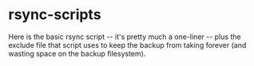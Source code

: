 rsync-scripts
=============

Here is the basic rsync script -- it's pretty much a one-liner -- plus the exclude file that script uses to keep the backup from taking forever (and wasting space on the backup filesystem).
